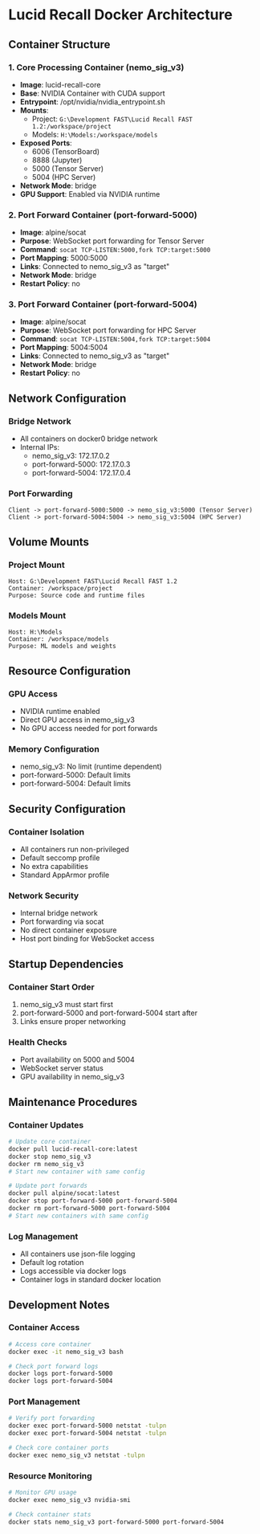 # Lucid Recall Docker Architecture

## Container Structure

### 1. Core Processing Container (nemo_sig_v3)
- **Image**: lucid-recall-core
- **Base**: NVIDIA Container with CUDA support
- **Entrypoint**: /opt/nvidia/nvidia_entrypoint.sh
- **Mounts**:
  - Project: `G:\Development FAST\Lucid Recall FAST 1.2:/workspace/project`
  - Models: `H:\Models:/workspace/models`
- **Exposed Ports**:
  - 6006 (TensorBoard)
  - 8888 (Jupyter)
  - 5000 (Tensor Server)
  - 5004 (HPC Server)
- **Network Mode**: bridge
- **GPU Support**: Enabled via NVIDIA runtime

### 2. Port Forward Container (port-forward-5000)
- **Image**: alpine/socat
- **Purpose**: WebSocket port forwarding for Tensor Server
- **Command**: `socat TCP-LISTEN:5000,fork TCP:target:5000`
- **Port Mapping**: 5000:5000
- **Links**: Connected to nemo_sig_v3 as "target"
- **Network Mode**: bridge
- **Restart Policy**: no

### 3. Port Forward Container (port-forward-5004)
- **Image**: alpine/socat
- **Purpose**: WebSocket port forwarding for HPC Server
- **Command**: `socat TCP-LISTEN:5004,fork TCP:target:5004`
- **Port Mapping**: 5004:5004
- **Links**: Connected to nemo_sig_v3 as "target"
- **Network Mode**: bridge
- **Restart Policy**: no

## Network Configuration

### Bridge Network
- All containers on docker0 bridge network
- Internal IPs:
  - nemo_sig_v3: 172.17.0.2
  - port-forward-5000: 172.17.0.3
  - port-forward-5004: 172.17.0.4

### Port Forwarding
```
Client -> port-forward-5000:5000 -> nemo_sig_v3:5000 (Tensor Server)
Client -> port-forward-5004:5004 -> nemo_sig_v3:5004 (HPC Server)
```

## Volume Mounts

### Project Mount
```
Host: G:\Development FAST\Lucid Recall FAST 1.2
Container: /workspace/project
Purpose: Source code and runtime files
```

### Models Mount
```
Host: H:\Models
Container: /workspace/models
Purpose: ML models and weights
```

## Resource Configuration

### GPU Access
- NVIDIA runtime enabled
- Direct GPU access in nemo_sig_v3
- No GPU access needed for port forwards

### Memory Configuration
- nemo_sig_v3: No limit (runtime dependent)
- port-forward-5000: Default limits
- port-forward-5004: Default limits

## Security Configuration

### Container Isolation
- All containers run non-privileged
- Default seccomp profile
- No extra capabilities
- Standard AppArmor profile

### Network Security
- Internal bridge network
- Port forwarding via socat
- No direct container exposure
- Host port binding for WebSocket access

## Startup Dependencies

### Container Start Order
1. nemo_sig_v3 must start first
2. port-forward-5000 and port-forward-5004 start after
3. Links ensure proper networking

### Health Checks
- Port availability on 5000 and 5004
- WebSocket server status
- GPU availability in nemo_sig_v3

## Maintenance Procedures

### Container Updates
```bash
# Update core container
docker pull lucid-recall-core:latest
docker stop nemo_sig_v3
docker rm nemo_sig_v3
# Start new container with same config

# Update port forwards
docker pull alpine/socat:latest
docker stop port-forward-5000 port-forward-5004
docker rm port-forward-5000 port-forward-5004
# Start new containers with same config
```

### Log Management
- All containers use json-file logging
- Default log rotation
- Logs accessible via docker logs
- Container logs in standard docker location

## Development Notes

### Container Access
```bash
# Access core container
docker exec -it nemo_sig_v3 bash

# Check port forward logs
docker logs port-forward-5000
docker logs port-forward-5004
```

### Port Management
```bash
# Verify port forwarding
docker exec port-forward-5000 netstat -tulpn
docker exec port-forward-5004 netstat -tulpn

# Check core container ports
docker exec nemo_sig_v3 netstat -tulpn
```

### Resource Monitoring
```bash
# Monitor GPU usage
docker exec nemo_sig_v3 nvidia-smi

# Check container stats
docker stats nemo_sig_v3 port-forward-5000 port-forward-5004